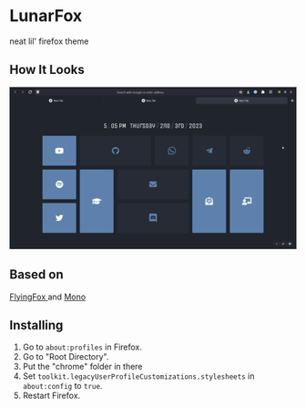 # LunarFox
neat lil' firefox theme
## How It Looks
<div>
        <img src="firefox.png" width="900px" >
</div>

## Based on 
 <a href="https://github.com/akshat46/FlyingFox">
      FlyingFox
 </a> 
and
 <a href="https://github.com/witalihirsch/Mono-firefox-theme">
  Mono
 </a> 
 
## Installing
1. Go to `about:profiles` in Firefox.
2. Go to "Root Directory".
4. Put the "chrome" folder in there
5. Set `toolkit.legacyUserProfileCustomizations.stylesheets` in `about:config` to `true`.
6. Restart Firefox.


 
